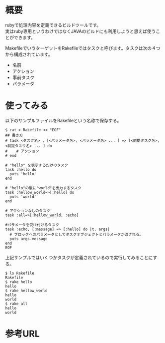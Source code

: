 # 概要
rubyで処理内容を定義できるビルドツールです。  
実はruby専用というわけではなくJAVAのビルドにも利用しようと思えば使うことができます。


MakefileでいうターゲットをRakefileではタスクと呼びます。タスクは次の４つから構成されています。
- 名前
- アクション
- 事前タスク
- パラメータ

# 使ってみる
以下のサンプルファイルをRakefileという名称で保存する。
```
$ cat > Rakefile << "EOF"
## 書き方
# task <タスク名> , [<パラメータ名>, <パラメータ名> ... ] => [<前提タスク名>,<前提タスク名> ... ] do
#    # アクション
# end

# "hello" を表示するだけのタスク
task :hello do
  puts 'hello'
end

# "hello"の後に"world"を出力するタスク
task :hellow_world=>[:hello] do
  puts 'world'
end

# アクションなしのタスク
task :all=>[:hellow_world, :echo]

#パラメータを受け付けるタスク
task :echo, [:message] => [:hello] do |t, args|
  # ブロックへのパラメータとしてタスクオブジェクトとパラメータが渡される。
  puts args.message
end
EOF
```

上記サンプルではいくつかタスクが定義されているので実行してみることにする。
```
$ ls Rakefile
Rakefile
$ rake hello
hello
$ rake hellow_world
hello
world
$ rake all
hello
world
```

# 参考URL

